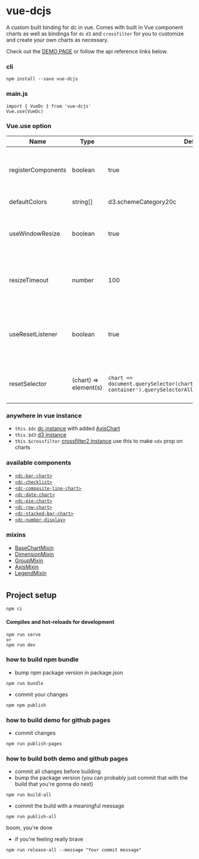 # vue-dcjs
A custom built binding for dc in vue. Comes with built in Vue component charts as well as bindings for `dc` `d3` and `crossfilter` for you to customize and create your own charts as necessary.

Check out the [DEMO PAGE](https://geodav-tech.github.io/vue-dcjs/) or follow the api reference links below.

### cli
```npm install --save vue-dcjs```

### main.js
```
import { VueDc } from 'vue-dcjs'
Vue.use(VueDc)
```

### Vue.use option
| Name | Type | Default | Description |
| --- | --- | --- | --- |
| registerComponents | boolean | true | Automatically register all vue-dcjs charts with Vue.component(everything). Charts will be kebab-case as shown below in the components list. |
| defaultColors | string[] | d3.schemeCategory20c | this sets dc's defaultColors for ordinal charts |
| useWindowResize | boolean | true | add an event listener to the window which watches for resize events. when the window is resized: re-render all the charts to resize them automatically. |
| resizeTimeout | number | 100 | to avoid re-rendering too much, there is a timeout on the resize handler. how long should the wait be. too short may re-render too much. too long may feel delayed |
| useResetListener | boolean | true | automatically attach a dom element(s) using `resetSelector`. the button will only be visible when the connected chart has filters. the button is clickable and will clear all filters on the chart. |
| resetSelector | (chart) => element(s) | `chart => document.querySelector(chart.anchor()).closest('.example-container').querySelectorAll('.example-reset-button')` | define how we retrieve the reset button to connect our chart to. This should be the result of `querySelector` or `querySelectorAll` |

### anywhere in vue instance
- `this.$dc` [dc instance](https://dc-js.github.io/dc.js/) with added [AxisChart](./src/plugins/axis-chart.class.js)
- `this.$d3` [d3 instance](https://github.com/d3/d3/blob/main/API.md)
- `this.$crossfilter` [crossfilter2 instance](https://github.com/crossfilter/crossfilter/wiki/API-Reference) use this to make `ndx` prop on charts

### available components
- [`<dc-bar-chart>`](./src/components/dc-bar-chart)
- [`<dc-checklist>`](./src/components/dc-checklist)
- [`<dc-composite-line-chart>`](./src/components/dc-composite-line-chart)
- [`<dc-date-chart>`](./src/components/dc-date-chart)
- [`<dc-pie-chart>`](./src/components/dc-pie-chart)
- [`<dc-row-chart>`](./src/components/dc-row-chart)
- [`<dc-stacked-bar-chart>`](./src/components/dc-stacked-bar-chart)
- [`<dc-number-display>`](./src/components/dc-number-display)

### mixins
- [BaseChartMixin](./src/mixins#base-chart)
- [DimensionMixin](./src/mixins/#dimension)
- [GroupMixin](./src/mixins/#group)
- [AxisMixin]('./src/mixins/#axis)
- [LegendMixin](./src/mixins/#axis)

#


## Project setup
```
npm ci
```

#### Compiles and hot-reloads for development
```
npm run serve
or
npm run dev
```

### how to build npm bundle
- bump npm package version in package.json
```
npm run bundle
```
- commit your changes
```
npm npm publish
```

### how to build demo for github pages
- commit changes
```
npm run publish-pages
```


### how to build both demo and github pages
- commit all changes before building
- bump the package version (you can probably just commit that with the build that you're gonna do next)
```
npm run build-all
```
- commit the build with a meaningful message
```
npm run publish-all
```
boom, you're done

- if you're feeling really brave
```
npm run release-all --message "Your commit message"
```

